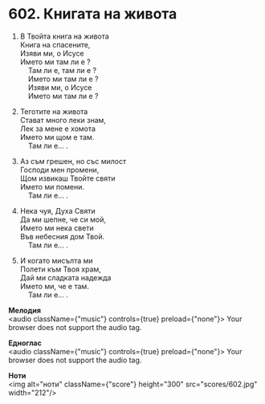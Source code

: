 # 602. Книгата на живота  

1. В Твойта книга на живота  
Книга на спасените,  
Изяви ми, о Исусе  
Името ми там ли е ?  
    Там ли е, там ли е ?  
    Името ми там ли е ?  
    Изяви ми, о Исусе  
    Името ми там ли е ?  

2. Теготите на живота  
Стават много леки знам,  
Лек за мене е хомота  
Името ми щом е там.  
    Там ли е... .  

3. Аз съм грешен, но със милост  
Господи мен промени,  
Щом извикаш Твойте святи  
Името ми помени.  
    Там ли е... .  

4. Нека чуя, Духа Святи  
Да ми шепне, че си мой,  
Името ми нека свети  
Във небесния дом Твой.  
    Там ли е... .  

5. И когато мисълта ми  
Полети към Твоя храм,  
Дай ми сладката надежда  
Името ми, че е там.  
    Там ли е... .  

__Мелодия__  
<audio className={"music"} controls={true} preload={"none"}><source src="mp3/602.mp3" type="audio/mpeg"/>
Your browser does not support the audio tag.
</audio>  

__Едноглас__  
<audio className={"music"} controls={true} preload={"none"}><source src="transp/602.mp3" type="audio/mpeg"/>
Your browser does not support the audio tag.
</audio>  

__Ноти__  
<img alt="ноти" className={"score"} height="300" src="scores/602.jpg" width="212"/>
